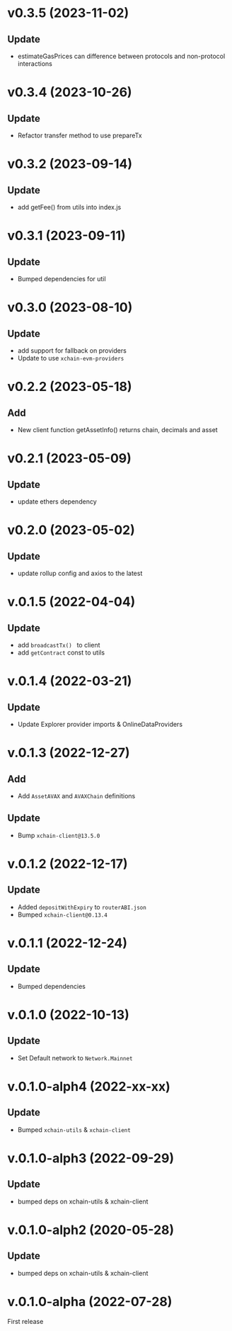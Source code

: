 # v0.3.5 (2023-11-02)

## Update

- estimateGasPrices can difference between protocols and non-protocol interactions

# v0.3.4 (2023-10-26)

## Update

- Refactor transfer method to use prepareTx

# v0.3.2 (2023-09-14)

## Update

- add getFee() from utils into index.js

# v0.3.1 (2023-09-11)

## Update

- Bumped dependencies for util

# v0.3.0 (2023-08-10)

## Update

- add support for fallback on providers
- Update to use `xchain-evm-providers`

# v0.2.2 (2023-05-18)

## Add

- New client function getAssetInfo() returns chain, decimals and asset

# v0.2.1 (2023-05-09)

## Update

- update ethers dependency

# v0.2.0 (2023-05-02)

## Update

- update rollup config and axios to the latest

# v.0.1.5 (2022-04-04)

## Update

- add `broadcastTx() ` to client
- add `getContract` const to utils

# v.0.1.4 (2022-03-21)

## Update

- Update Explorer provider imports & OnlineDataProviders

# v.0.1.3 (2022-12-27)

## Add

- Add `AssetAVAX` and `AVAXChain` definitions

## Update

- Bump `xchain-client@13.5.0`

# v.0.1.2 (2022-12-17)

## Update

- Added `depositWithExpiry` to `routerABI.json`
- Bumped `xchain-client@0.13.4`

# v.0.1.1 (2022-12-24)

## Update

- Bumped dependencies

# v.0.1.0 (2022-10-13)

## Update

- Set Default network to `Network.Mainnet`

# v.0.1.0-alph4 (2022-xx-xx)

## Update

- Bumped `xchain-utils` & `xchain-client`

# v.0.1.0-alph3 (2022-09-29)

## Update

- bumped deps on xchain-utils & xchain-client

# v.0.1.0-alph2 (2020-05-28)

## Update

- bumped deps on xchain-utils & xchain-client

# v.0.1.0-alpha (2022-07-28)

First release

